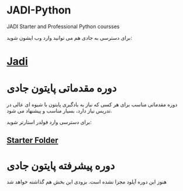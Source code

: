 # JADI-Python
JADI Starter and Professional Python coursses

برای دسترسی به جادی هم می توانید وارد وب ایشون شوید:

# [Jadi](www.jadi.net)

# دوره مقدماتی پایتون جادی

دوره مقدماتی مناسب برای هر کسی که نیاز به یادگیری پایتون با شیوه ای عالی در تدریس نیاز دارد، بسیار مناسب و پیشنهاد می شود.

برای دسترسی وارد فولدر استارتر شوید:

## [Starter Folder](https://github.com/MKarimi21/JADI-Python/tree/master/Starter)

# دوره پیشرفته پایتون جادی

هنوز این دوره آپلود مجزا نشده است. بزودی این بخش هم گذاشته خواهد شد


